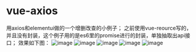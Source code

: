 # vue-axios
用axios和elementui做的一个增删改查的小例子；
之前使用vue-reource写的，并且没有封装，这个例子用的是es6里的promise进行的封装，单独抽取出api接口；
效果如下图：
![image](https://github.com/sky-xsk/axios-elementui-/blob/master/img/1.png)
![image](https://github.com/sky-xsk/axios-elementui-/blob/master/img/2.png)
![image](https://github.com/sky-xsk/axios-elementui-/blob/master/img/3.png)
![image](https://github.com/sky-xsk/axios-elementui-/blob/master/img/4.png)
![image](https://github.com/sky-xsk/axios-elementui-/blob/master/img/5.png)

